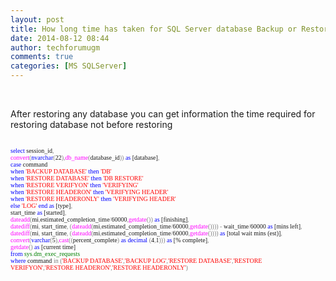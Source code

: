 ```yaml
---
layout: post
title: How long time has taken for SQL Server database Backup or Restore?
date: 2014-08-12 08:44
author: techforumugm
comments: true
categories: [MS SQLServer]
---
```

<br /><div class="MsoNormal" style="margin:0 0 8pt;"><span>After restoring any database you can get information the time required for restoring database not before restoring <span> </span></span></div><br /><div style="text-align:left;"><span style="font-family:Consolas;"><span style="font-size:x-small;"><span style="color:blue;"><span style="color:blue;"><span style="color:blue;"></span></span></span></span></span></div><div style="text-align:left;"><span style="font-size:x-small;"><span style="color:blue;font-family:Consolas;"><span style="color:blue;font-family:Consolas;"><span style="color:blue;font-family:Consolas;">select</span></span></span><span style="font-family:Consolas;"><span style="font-family:Consolas;"> session_id</span></span><span style="color:grey;font-family:Consolas;"><span style="color:grey;font-family:Consolas;"><span style="color:grey;font-family:Consolas;">,</span></span></span></span></div><div style="text-align:left;"><span style="color:grey;font-family:Consolas;"><span style="color:grey;font-family:Consolas;"><span style="color:grey;font-family:Consolas;font-size:x-small;"></span></span></span><span style="color:magenta;font-family:Consolas;"><span style="color:magenta;font-family:Consolas;"><span style="color:magenta;font-family:Consolas;"></span></span></span></div><div style="text-align:left;"><span style="font-size:x-small;"><span style="color:magenta;font-family:Consolas;"><span style="color:magenta;font-family:Consolas;"><span style="color:magenta;font-family:Consolas;">convert</span></span></span><span style="color:grey;font-family:Consolas;"><span style="color:grey;font-family:Consolas;"><span style="color:grey;font-family:Consolas;">(</span></span></span><span style="color:blue;font-family:Consolas;"><span style="color:blue;font-family:Consolas;"><span style="color:blue;font-family:Consolas;">nvarchar</span></span></span><span style="color:grey;font-family:Consolas;"><span style="color:grey;font-family:Consolas;"><span style="color:grey;font-family:Consolas;">(</span></span></span><span style="font-family:Consolas;"><span style="font-family:Consolas;">22</span></span><span style="color:grey;font-family:Consolas;"><span style="color:grey;font-family:Consolas;"><span style="color:grey;font-family:Consolas;">),</span></span></span><span style="color:magenta;font-family:Consolas;"><span style="color:magenta;font-family:Consolas;"><span style="color:magenta;font-family:Consolas;">db_name</span></span></span><span style="color:grey;font-family:Consolas;"><span style="color:grey;font-family:Consolas;"><span style="color:grey;font-family:Consolas;">(</span></span></span><span style="font-family:Consolas;"><span style="font-family:Consolas;">database_id</span></span><span style="color:grey;font-family:Consolas;"><span style="color:grey;font-family:Consolas;"><span style="color:grey;font-family:Consolas;">))</span></span></span><span style="font-family:Consolas;"><span style="font-family:Consolas;"> </span></span><span style="color:blue;font-family:Consolas;"><span style="color:blue;font-family:Consolas;"><span style="color:blue;font-family:Consolas;">as</span></span></span><span style="font-family:Consolas;"><span style="font-family:Consolas;"> [database]</span></span><span style="color:grey;font-family:Consolas;"><span style="color:grey;font-family:Consolas;"><span style="color:grey;font-family:Consolas;">,</span></span></span></span></div><div style="text-align:left;"><span style="color:grey;font-family:Consolas;"><span style="color:grey;font-family:Consolas;"><span style="color:grey;font-family:Consolas;font-size:x-small;"></span></span></span><span style="color:blue;font-family:Consolas;"><span style="color:blue;font-family:Consolas;"><span style="color:blue;font-family:Consolas;"></span></span></span></div><div style="text-align:left;"><span style="font-size:x-small;"><span style="color:blue;font-family:Consolas;"><span style="color:blue;font-family:Consolas;"><span style="color:blue;font-family:Consolas;">case</span></span></span><span style="font-family:Consolas;"><span style="font-family:Consolas;"> command</span></span></span></div><div style="text-align:left;"><span style="font-family:Consolas;"><span style="font-family:Consolas;font-size:x-small;"></span></span><span style="color:blue;font-family:Consolas;"><span style="color:blue;font-family:Consolas;"><span style="color:blue;font-family:Consolas;"></span></span></span></div><div style="text-align:left;"><span style="font-size:x-small;"><span style="color:blue;font-family:Consolas;"><span style="color:blue;font-family:Consolas;"><span style="color:blue;font-family:Consolas;">when</span></span></span><span style="font-family:Consolas;"><span style="font-family:Consolas;"> </span></span><span style="color:red;font-family:Consolas;"><span style="color:red;font-family:Consolas;"><span style="color:red;font-family:Consolas;">'BACKUP DATABASE'</span></span></span><span style="font-family:Consolas;"><span style="font-family:Consolas;"> </span></span><span style="color:blue;font-family:Consolas;"><span style="color:blue;font-family:Consolas;"><span style="color:blue;font-family:Consolas;">then</span></span></span><span style="font-family:Consolas;"><span style="font-family:Consolas;"> </span></span><span style="color:red;font-family:Consolas;"><span style="color:red;font-family:Consolas;"><span style="color:red;font-family:Consolas;">'DB'</span></span></span></span></div><div style="text-align:left;"><span style="color:red;font-family:Consolas;"><span style="color:red;font-family:Consolas;"><span style="color:red;font-family:Consolas;font-size:x-small;"></span></span></span><span style="color:blue;font-family:Consolas;"><span style="color:blue;font-family:Consolas;"><span style="color:blue;font-family:Consolas;"></span></span></span></div><div style="text-align:left;"><span style="font-size:x-small;"><span style="color:blue;font-family:Consolas;"><span style="color:blue;font-family:Consolas;"><span style="color:blue;font-family:Consolas;">when</span></span></span><span style="font-family:Consolas;"><span style="font-family:Consolas;"> </span></span><span style="color:red;font-family:Consolas;"><span style="color:red;font-family:Consolas;"><span style="color:red;font-family:Consolas;">'RESTORE DATABASE'</span></span></span><span style="font-family:Consolas;"><span style="font-family:Consolas;"> </span></span><span style="color:blue;font-family:Consolas;"><span style="color:blue;font-family:Consolas;"><span style="color:blue;font-family:Consolas;">then</span></span></span><span style="font-family:Consolas;"><span style="font-family:Consolas;"> </span></span><span style="color:red;font-family:Consolas;"><span style="color:red;font-family:Consolas;"><span style="color:red;font-family:Consolas;">'DB RESTORE'</span></span></span></span></div><div style="text-align:left;"><span style="color:red;font-family:Consolas;"><span style="color:red;font-family:Consolas;"><span style="color:red;font-family:Consolas;font-size:x-small;"></span></span></span><span style="color:blue;font-family:Consolas;"><span style="color:blue;font-family:Consolas;"><span style="color:blue;font-family:Consolas;"></span></span></span></div><div style="text-align:left;"><span style="font-size:x-small;"><span style="color:blue;font-family:Consolas;"><span style="color:blue;font-family:Consolas;"><span style="color:blue;font-family:Consolas;">when</span></span></span><span style="font-family:Consolas;"><span style="font-family:Consolas;"> </span></span><span style="color:red;font-family:Consolas;"><span style="color:red;font-family:Consolas;"><span style="color:red;font-family:Consolas;">'RESTORE VERIFYON'</span></span></span><span style="font-family:Consolas;"><span style="font-family:Consolas;"> </span></span><span style="color:blue;font-family:Consolas;"><span style="color:blue;font-family:Consolas;"><span style="color:blue;font-family:Consolas;">then</span></span></span><span style="font-family:Consolas;"><span style="font-family:Consolas;"> </span></span><span style="color:red;font-family:Consolas;"><span style="color:red;font-family:Consolas;"><span style="color:red;font-family:Consolas;">'VERIFYING'</span></span></span></span></div><div style="text-align:left;"><span style="color:red;font-family:Consolas;"><span style="color:red;font-family:Consolas;"><span style="color:red;font-family:Consolas;font-size:x-small;"></span></span></span><span style="color:blue;font-family:Consolas;"><span style="color:blue;font-family:Consolas;"><span style="color:blue;font-family:Consolas;"></span></span></span></div><div style="text-align:left;"><span style="font-size:x-small;"><span style="color:blue;font-family:Consolas;"><span style="color:blue;font-family:Consolas;"><span style="color:blue;font-family:Consolas;">when</span></span></span><span style="font-family:Consolas;"><span style="font-family:Consolas;"> </span></span><span style="color:red;font-family:Consolas;"><span style="color:red;font-family:Consolas;"><span style="color:red;font-family:Consolas;">'RESTORE HEADERON'</span></span></span><span style="font-family:Consolas;"><span style="font-family:Consolas;"> </span></span><span style="color:blue;font-family:Consolas;"><span style="color:blue;font-family:Consolas;"><span style="color:blue;font-family:Consolas;">then</span></span></span><span style="font-family:Consolas;"><span style="font-family:Consolas;"> </span></span><span style="color:red;font-family:Consolas;"><span style="color:red;font-family:Consolas;"><span style="color:red;font-family:Consolas;">'VERIFYING HEADER'</span></span></span></span></div><div style="text-align:left;"><span style="color:red;font-family:Consolas;"><span style="color:red;font-family:Consolas;"><span style="color:red;font-family:Consolas;font-size:x-small;"></span></span></span><span style="color:blue;font-family:Consolas;"><span style="color:blue;font-family:Consolas;"><span style="color:blue;font-family:Consolas;"></span></span></span></div><div style="text-align:left;"><span style="font-size:x-small;"><span style="color:blue;font-family:Consolas;"><span style="color:blue;font-family:Consolas;"><span style="color:blue;font-family:Consolas;">when</span></span></span><span style="font-family:Consolas;"><span style="font-family:Consolas;"> </span></span><span style="color:red;font-family:Consolas;"><span style="color:red;font-family:Consolas;"><span style="color:red;font-family:Consolas;">'RESTORE HEADERONLY'</span></span></span><span style="font-family:Consolas;"><span style="font-family:Consolas;"> </span></span><span style="color:blue;font-family:Consolas;"><span style="color:blue;font-family:Consolas;"><span style="color:blue;font-family:Consolas;">then</span></span></span><span style="font-family:Consolas;"><span style="font-family:Consolas;"> </span></span><span style="color:red;font-family:Consolas;"><span style="color:red;font-family:Consolas;"><span style="color:red;font-family:Consolas;">'VERIFYING HEADER'</span></span></span></span></div><div style="text-align:left;"><span style="color:red;font-family:Consolas;"><span style="color:red;font-family:Consolas;"><span style="color:red;font-family:Consolas;font-size:x-small;"></span></span></span><span style="color:blue;font-family:Consolas;"><span style="color:blue;font-family:Consolas;"><span style="color:blue;font-family:Consolas;"></span></span></span></div><div style="text-align:left;"><span style="font-size:x-small;"><span style="color:blue;font-family:Consolas;"><span style="color:blue;font-family:Consolas;"><span style="color:blue;font-family:Consolas;">else</span></span></span><span style="font-family:Consolas;"><span style="font-family:Consolas;"> </span></span><span style="color:red;font-family:Consolas;"><span style="color:red;font-family:Consolas;"><span style="color:red;font-family:Consolas;">'LOG'</span></span></span><span style="font-family:Consolas;"><span style="font-family:Consolas;"> </span></span><span style="color:blue;font-family:Consolas;"><span style="color:blue;font-family:Consolas;"><span style="color:blue;font-family:Consolas;">end</span></span></span><span style="font-family:Consolas;"><span style="font-family:Consolas;"> </span></span><span style="color:blue;font-family:Consolas;"><span style="color:blue;font-family:Consolas;"><span style="color:blue;font-family:Consolas;">as</span></span></span><span style="font-family:Consolas;"><span style="font-family:Consolas;"> [type]</span></span><span style="color:grey;font-family:Consolas;"><span style="color:grey;font-family:Consolas;"><span style="color:grey;font-family:Consolas;">,</span></span></span></span></div><div style="text-align:left;"><span style="color:grey;font-family:Consolas;"><span style="color:grey;font-family:Consolas;"><span style="color:grey;font-family:Consolas;font-size:x-small;"></span></span></span><span style="font-family:Consolas;"><span style="font-family:Consolas;"></span></span></div><div style="text-align:left;"><span style="font-size:x-small;"><span style="font-family:Consolas;"><span style="font-family:Consolas;">start_time </span></span><span style="color:blue;font-family:Consolas;"><span style="color:blue;font-family:Consolas;"><span style="color:blue;font-family:Consolas;">as</span></span></span><span style="font-family:Consolas;"><span style="font-family:Consolas;"> [started]</span></span><span style="color:grey;font-family:Consolas;"><span style="color:grey;font-family:Consolas;"><span style="color:grey;font-family:Consolas;">,</span></span></span></span></div><div style="text-align:left;"><span style="color:grey;font-family:Consolas;"><span style="color:grey;font-family:Consolas;"><span style="color:grey;font-family:Consolas;font-size:x-small;"></span></span></span><span style="color:magenta;font-family:Consolas;"><span style="color:magenta;font-family:Consolas;"><span style="color:magenta;font-family:Consolas;"></span></span></span></div><div style="text-align:left;"><span style="font-size:x-small;"><span style="color:magenta;font-family:Consolas;"><span style="color:magenta;font-family:Consolas;"><span style="color:magenta;font-family:Consolas;">dateadd</span></span></span><span style="color:grey;font-family:Consolas;"><span style="color:grey;font-family:Consolas;"><span style="color:grey;font-family:Consolas;">(</span></span></span><span style="font-family:Consolas;"><span style="font-family:Consolas;">mi</span></span><span style="color:grey;font-family:Consolas;"><span style="color:grey;font-family:Consolas;"><span style="color:grey;font-family:Consolas;">,</span></span></span><span style="font-family:Consolas;"><span style="font-family:Consolas;">estimated_completion_time</span></span><span style="color:grey;font-family:Consolas;"><span style="color:grey;font-family:Consolas;"><span style="color:grey;font-family:Consolas;">/</span></span></span><span style="font-family:Consolas;"><span style="font-family:Consolas;">60000</span></span><span style="color:grey;font-family:Consolas;"><span style="color:grey;font-family:Consolas;"><span style="color:grey;font-family:Consolas;">,</span></span></span><span style="color:magenta;font-family:Consolas;"><span style="color:magenta;font-family:Consolas;"><span style="color:magenta;font-family:Consolas;">getdate</span></span></span><span style="color:grey;font-family:Consolas;"><span style="color:grey;font-family:Consolas;"><span style="color:grey;font-family:Consolas;">())</span></span></span><span style="font-family:Consolas;"><span style="font-family:Consolas;"> </span></span><span style="color:blue;font-family:Consolas;"><span style="color:blue;font-family:Consolas;"><span style="color:blue;font-family:Consolas;">as</span></span></span><span style="font-family:Consolas;"><span style="font-family:Consolas;"> [finishing]</span></span><span style="color:grey;font-family:Consolas;"><span style="color:grey;font-family:Consolas;"><span style="color:grey;font-family:Consolas;">,</span></span></span></span></div><div style="text-align:left;"><span style="color:grey;font-family:Consolas;"><span style="color:grey;font-family:Consolas;"><span style="color:grey;font-family:Consolas;font-size:x-small;"></span></span></span><span style="color:magenta;font-family:Consolas;"><span style="color:magenta;font-family:Consolas;"><span style="color:magenta;font-family:Consolas;"></span></span></span></div><div style="text-align:left;"><span style="font-size:x-small;"><span style="color:magenta;font-family:Consolas;"><span style="color:magenta;font-family:Consolas;"><span style="color:magenta;font-family:Consolas;">datediff</span></span></span><span style="color:grey;font-family:Consolas;"><span style="color:grey;font-family:Consolas;"><span style="color:grey;font-family:Consolas;">(</span></span></span><span style="font-family:Consolas;"><span style="font-family:Consolas;">mi</span></span><span style="color:grey;font-family:Consolas;"><span style="color:grey;font-family:Consolas;"><span style="color:grey;font-family:Consolas;">,</span></span></span><span style="font-family:Consolas;"><span style="font-family:Consolas;"> start_time</span></span><span style="color:grey;font-family:Consolas;"><span style="color:grey;font-family:Consolas;"><span style="color:grey;font-family:Consolas;">,</span></span></span><span style="color:blue;font-family:Consolas;"><span style="color:blue;font-family:Consolas;"><span style="color:blue;font-family:Consolas;"> </span></span></span><span style="color:grey;font-family:Consolas;"><span style="color:grey;font-family:Consolas;"><span style="color:grey;font-family:Consolas;">(</span></span></span><span style="color:magenta;font-family:Consolas;"><span style="color:magenta;font-family:Consolas;"><span style="color:magenta;font-family:Consolas;">dateadd</span></span></span><span style="color:grey;font-family:Consolas;"><span style="color:grey;font-family:Consolas;"><span style="color:grey;font-family:Consolas;">(</span></span></span><span style="font-family:Consolas;"><span style="font-family:Consolas;">mi</span></span><span style="color:grey;font-family:Consolas;"><span style="color:grey;font-family:Consolas;"><span style="color:grey;font-family:Consolas;">,</span></span></span><span style="font-family:Consolas;"><span style="font-family:Consolas;">estimated_completion_time</span></span><span style="color:grey;font-family:Consolas;"><span style="color:grey;font-family:Consolas;"><span style="color:grey;font-family:Consolas;">/</span></span></span><span style="font-family:Consolas;"><span style="font-family:Consolas;">60000</span></span><span style="color:grey;font-family:Consolas;"><span style="color:grey;font-family:Consolas;"><span style="color:grey;font-family:Consolas;">,</span></span></span><span style="color:magenta;font-family:Consolas;"><span style="color:magenta;font-family:Consolas;"><span style="color:magenta;font-family:Consolas;">getdate</span></span></span><span style="color:grey;font-family:Consolas;"><span style="color:grey;font-family:Consolas;"><span style="color:grey;font-family:Consolas;">())))</span></span></span><span style="font-family:Consolas;"><span style="font-family:Consolas;"> </span></span><span style="color:grey;font-family:Consolas;"><span style="color:grey;font-family:Consolas;"><span style="color:grey;font-family:Consolas;">-</span></span></span><span style="font-family:Consolas;"><span style="font-family:Consolas;"> wait_time</span></span><span style="color:grey;font-family:Consolas;"><span style="color:grey;font-family:Consolas;"><span style="color:grey;font-family:Consolas;">/</span></span></span><span style="font-family:Consolas;"><span style="font-family:Consolas;">60000 </span></span><span style="color:blue;font-family:Consolas;"><span style="color:blue;font-family:Consolas;"><span style="color:blue;font-family:Consolas;">as</span></span></span><span style="font-family:Consolas;"><span style="font-family:Consolas;"> [mins left]</span></span><span style="color:grey;font-family:Consolas;"><span style="color:grey;font-family:Consolas;"><span style="color:grey;font-family:Consolas;">,</span></span></span></span></div><div style="text-align:left;"><span style="color:grey;font-family:Consolas;"><span style="color:grey;font-family:Consolas;"><span style="color:grey;font-family:Consolas;font-size:x-small;"></span></span></span><span style="color:magenta;font-family:Consolas;"><span style="color:magenta;font-family:Consolas;"><span style="color:magenta;font-family:Consolas;"></span></span></span></div><div style="text-align:left;"><span style="font-size:x-small;"><span style="color:magenta;font-family:Consolas;"><span style="color:magenta;font-family:Consolas;"><span style="color:magenta;font-family:Consolas;">datediff</span></span></span><span style="color:grey;font-family:Consolas;"><span style="color:grey;font-family:Consolas;"><span style="color:grey;font-family:Consolas;">(</span></span></span><span style="font-family:Consolas;"><span style="font-family:Consolas;">mi</span></span><span style="color:grey;font-family:Consolas;"><span style="color:grey;font-family:Consolas;"><span style="color:grey;font-family:Consolas;">,</span></span></span><span style="font-family:Consolas;"><span style="font-family:Consolas;"> start_time</span></span><span style="color:grey;font-family:Consolas;"><span style="color:grey;font-family:Consolas;"><span style="color:grey;font-family:Consolas;">,</span></span></span><span style="color:blue;font-family:Consolas;"><span style="color:blue;font-family:Consolas;"><span style="color:blue;font-family:Consolas;"> </span></span></span><span style="color:grey;font-family:Consolas;"><span style="color:grey;font-family:Consolas;"><span style="color:grey;font-family:Consolas;">(</span></span></span><span style="color:magenta;font-family:Consolas;"><span style="color:magenta;font-family:Consolas;"><span style="color:magenta;font-family:Consolas;">dateadd</span></span></span><span style="color:grey;font-family:Consolas;"><span style="color:grey;font-family:Consolas;"><span style="color:grey;font-family:Consolas;">(</span></span></span><span style="font-family:Consolas;"><span style="font-family:Consolas;">mi</span></span><span style="color:grey;font-family:Consolas;"><span style="color:grey;font-family:Consolas;"><span style="color:grey;font-family:Consolas;">,</span></span></span><span style="font-family:Consolas;"><span style="font-family:Consolas;">estimated_completion_time</span></span><span style="color:grey;font-family:Consolas;"><span style="color:grey;font-family:Consolas;"><span style="color:grey;font-family:Consolas;">/</span></span></span><span style="font-family:Consolas;"><span style="font-family:Consolas;">60000</span></span><span style="color:grey;font-family:Consolas;"><span style="color:grey;font-family:Consolas;"><span style="color:grey;font-family:Consolas;">,</span></span></span><span style="color:magenta;font-family:Consolas;"><span style="color:magenta;font-family:Consolas;"><span style="color:magenta;font-family:Consolas;">getdate</span></span></span><span style="color:grey;font-family:Consolas;"><span style="color:grey;font-family:Consolas;"><span style="color:grey;font-family:Consolas;">())))</span></span></span><span style="font-family:Consolas;"><span style="font-family:Consolas;"> </span></span><span style="color:blue;font-family:Consolas;"><span style="color:blue;font-family:Consolas;"><span style="color:blue;font-family:Consolas;">as</span></span></span><span style="font-family:Consolas;"><span style="font-family:Consolas;"> [total wait mins (est)]</span></span><span style="color:grey;font-family:Consolas;"><span style="color:grey;font-family:Consolas;"><span style="color:grey;font-family:Consolas;">,</span></span></span></span></div><div style="text-align:left;"><span style="color:grey;font-family:Consolas;"><span style="color:grey;font-family:Consolas;"><span style="color:grey;font-family:Consolas;font-size:x-small;"></span></span></span><span style="color:magenta;font-family:Consolas;"><span style="color:magenta;font-family:Consolas;"><span style="color:magenta;font-family:Consolas;"></span></span></span></div><div style="text-align:left;"><span style="font-size:x-small;"><span style="color:magenta;font-family:Consolas;"><span style="color:magenta;font-family:Consolas;"><span style="color:magenta;font-family:Consolas;">convert</span></span></span><span style="color:grey;font-family:Consolas;"><span style="color:grey;font-family:Consolas;"><span style="color:grey;font-family:Consolas;">(</span></span></span><span style="color:blue;font-family:Consolas;"><span style="color:blue;font-family:Consolas;"><span style="color:blue;font-family:Consolas;">varchar</span></span></span><span style="color:grey;font-family:Consolas;"><span style="color:grey;font-family:Consolas;"><span style="color:grey;font-family:Consolas;">(</span></span></span><span style="font-family:Consolas;"><span style="font-family:Consolas;">5</span></span><span style="color:grey;font-family:Consolas;"><span style="color:grey;font-family:Consolas;"><span style="color:grey;font-family:Consolas;">),</span></span></span><span style="color:magenta;font-family:Consolas;"><span style="color:magenta;font-family:Consolas;"><span style="color:magenta;font-family:Consolas;">cast</span></span></span><span style="color:grey;font-family:Consolas;"><span style="color:grey;font-family:Consolas;"><span style="color:grey;font-family:Consolas;">((</span></span></span><span style="font-family:Consolas;"><span style="font-family:Consolas;">percent_complete</span></span><span style="color:grey;font-family:Consolas;"><span style="color:grey;font-family:Consolas;"><span style="color:grey;font-family:Consolas;">)</span></span></span><span style="font-family:Consolas;"><span style="font-family:Consolas;"> </span></span><span style="color:blue;font-family:Consolas;"><span style="color:blue;font-family:Consolas;"><span style="color:blue;font-family:Consolas;">as</span></span></span><span style="font-family:Consolas;"><span style="font-family:Consolas;"> </span></span><span style="color:blue;font-family:Consolas;"><span style="color:blue;font-family:Consolas;"><span style="color:blue;font-family:Consolas;">decimal </span></span></span><span style="color:grey;font-family:Consolas;"><span style="color:grey;font-family:Consolas;"><span style="color:grey;font-family:Consolas;">(</span></span></span><span style="font-family:Consolas;"><span style="font-family:Consolas;">4</span></span><span style="color:grey;font-family:Consolas;"><span style="color:grey;font-family:Consolas;"><span style="color:grey;font-family:Consolas;">,</span></span></span><span style="font-family:Consolas;"><span style="font-family:Consolas;">1</span></span><span style="color:grey;font-family:Consolas;"><span style="color:grey;font-family:Consolas;"><span style="color:grey;font-family:Consolas;">)))</span></span></span><span style="font-family:Consolas;"><span style="font-family:Consolas;"> </span></span><span style="color:blue;font-family:Consolas;"><span style="color:blue;font-family:Consolas;"><span style="color:blue;font-family:Consolas;">as</span></span></span><span style="font-family:Consolas;"><span style="font-family:Consolas;"> [% complete]</span></span><span style="color:grey;font-family:Consolas;"><span style="color:grey;font-family:Consolas;"><span style="color:grey;font-family:Consolas;">,</span></span></span></span></div><div style="text-align:left;"><span style="color:grey;font-family:Consolas;"><span style="color:grey;font-family:Consolas;"><span style="color:grey;font-family:Consolas;font-size:x-small;"></span></span></span><span style="color:magenta;font-family:Consolas;"><span style="color:magenta;font-family:Consolas;"><span style="color:magenta;font-family:Consolas;"></span></span></span></div><div style="text-align:left;"><span style="font-size:x-small;"><span style="color:magenta;font-family:Consolas;"><span style="color:magenta;font-family:Consolas;"><span style="color:magenta;font-family:Consolas;">getdate</span></span></span><span style="color:grey;font-family:Consolas;"><span style="color:grey;font-family:Consolas;"><span style="color:grey;font-family:Consolas;">()</span></span></span><span style="font-family:Consolas;"><span style="font-family:Consolas;"> </span></span><span style="color:blue;font-family:Consolas;"><span style="color:blue;font-family:Consolas;"><span style="color:blue;font-family:Consolas;">as</span></span></span><span style="font-family:Consolas;"><span style="font-family:Consolas;"> [current time]</span></span></span></div><div style="text-align:left;"><span style="font-family:Consolas;"><span style="font-family:Consolas;font-size:x-small;"></span></span><span style="color:blue;font-family:Consolas;"><span style="color:blue;font-family:Consolas;"><span style="color:blue;font-family:Consolas;"></span></span></span></div><div style="text-align:left;"><span style="font-size:x-small;"><span style="color:blue;font-family:Consolas;"><span style="color:blue;font-family:Consolas;"><span style="color:blue;font-family:Consolas;">from</span></span></span><span style="font-family:Consolas;"><span style="font-family:Consolas;"> </span></span><span style="color:green;font-family:Consolas;"><span style="color:green;font-family:Consolas;"><span style="color:green;font-family:Consolas;">sys</span></span></span><span style="color:grey;font-family:Consolas;"><span style="color:grey;font-family:Consolas;"><span style="color:grey;font-family:Consolas;">.</span></span></span><span style="color:green;font-family:Consolas;"><span style="color:green;font-family:Consolas;"><span style="color:green;font-family:Consolas;">dm_exec_requests</span></span></span></span></div><div style="text-align:left;"><span style="color:green;font-family:Consolas;"><span style="color:green;font-family:Consolas;"><span style="color:green;font-family:Consolas;font-size:x-small;"></span></span></span><span style="color:blue;font-family:Consolas;"><span style="color:blue;font-family:Consolas;"><span style="color:blue;font-family:Consolas;"></span></span></span></div><div style="text-align:left;"><span style="font-size:x-small;"><span style="color:blue;font-family:Consolas;"><span style="color:blue;font-family:Consolas;"><span style="color:blue;font-family:Consolas;">where</span></span></span><span style="font-family:Consolas;"><span style="font-family:Consolas;"> command </span></span><span style="color:grey;font-family:Consolas;"><span style="color:grey;font-family:Consolas;"><span style="color:grey;font-family:Consolas;">in</span></span></span><span style="color:blue;font-family:Consolas;"><span style="color:blue;font-family:Consolas;"><span style="color:blue;font-family:Consolas;"> </span></span></span><span style="color:grey;font-family:Consolas;"><span style="color:grey;font-family:Consolas;"><span style="color:grey;font-family:Consolas;">(</span></span></span><span style="color:red;font-family:Consolas;"><span style="color:red;font-family:Consolas;"><span style="color:red;font-family:Consolas;">'BACKUP DATABASE'</span></span></span><span style="color:grey;font-family:Consolas;"><span style="color:grey;font-family:Consolas;"><span style="color:grey;font-family:Consolas;">,</span></span></span><span style="color:red;font-family:Consolas;"><span style="color:red;font-family:Consolas;"><span style="color:red;font-family:Consolas;">'BACKUP LOG'</span></span></span><span style="color:grey;font-family:Consolas;"><span style="color:grey;font-family:Consolas;"><span style="color:grey;font-family:Consolas;">,</span></span></span><span style="color:red;font-family:Consolas;"><span style="color:red;font-family:Consolas;"><span style="color:red;font-family:Consolas;">'RESTORE DATABASE'</span></span></span><span style="color:grey;font-family:Consolas;"><span style="color:grey;font-family:Consolas;"><span style="color:grey;font-family:Consolas;">,</span></span></span><span style="color:red;font-family:Consolas;"><span style="color:red;font-family:Consolas;"><span style="color:red;font-family:Consolas;">'RESTORE VERIFYON'</span></span></span><span style="color:grey;font-family:Consolas;"><span style="color:grey;font-family:Consolas;"><span style="color:grey;font-family:Consolas;">,</span></span></span><span style="color:red;font-family:Consolas;"><span style="color:red;font-family:Consolas;"><span style="color:red;font-family:Consolas;">'RESTORE HEADERON'</span></span></span><span style="color:grey;font-family:Consolas;"><span style="color:grey;font-family:Consolas;"><span style="color:grey;font-family:Consolas;">,</span></span></span><span style="color:red;font-family:Consolas;"><span style="color:red;font-family:Consolas;"><span style="color:red;font-family:Consolas;">'RESTORE HEADERONLY'</span></span></span><span style="color:grey;font-family:Consolas;"><span style="color:grey;font-family:Consolas;"><span style="color:grey;font-family:Consolas;">)</span></span></span></span></div><div style="text-align:left;"><span style="color:grey;font-family:Consolas;"><span style="color:grey;font-family:Consolas;"><span style="color:grey;font-family:Consolas;font-size:x-small;"></span></span></span><span style="font-family:Consolas;"><span style="font-family:Consolas;"></span></span></div>
